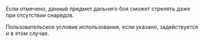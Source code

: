 Если отмечено, данный предмет дальнего боя сможет стрелять даже при отсутствии снарядов.

Пользовательское условие использования, если указано, задействуется и в этом случае.
